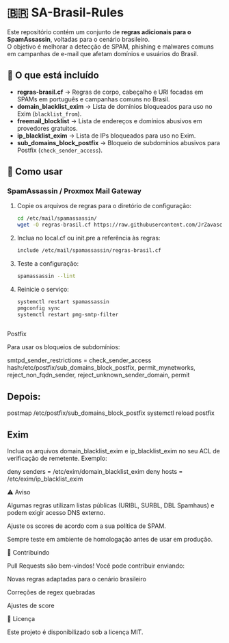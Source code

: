 # 🇧🇷 SA-Brasil-Rules

Este repositório contém um conjunto de **regras adicionais para o SpamAssassin**, voltadas para o cenário brasileiro.  
O objetivo é melhorar a detecção de SPAM, phishing e malwares comuns em campanhas de e-mail que afetam domínios e usuários do Brasil.

## 📌 O que está incluído

- **regras-brasil.cf** → Regras de corpo, cabeçalho e URI focadas em SPAMs em português e campanhas comuns no Brasil.  
- **domain_blacklist_exim** → Lista de domínios bloqueados para uso no Exim (`blacklist_from`).  
- **freemail_blocklist** → Lista de endereços e domínios abusivos em provedores gratuitos.  
- **ip_blacklist_exim** → Lista de IPs bloqueados para uso no Exim.  
- **sub_domains_block_postfix** → Bloqueio de subdomínios abusivos para Postfix (`check_sender_access`).  

## 🚀 Como usar

### SpamAssassin / Proxmox Mail Gateway
1. Copie os arquivos de regras para o diretório de configuração:
   ```bash
   cd /etc/mail/spamassassin/
   wget -O regras-brasil.cf https://raw.githubusercontent.com/JrZavaschi/sa-brasil-rules/refs/heads/main/regras-brasil.cf
   
2. Inclua no local.cf ou init.pre a referência às regras:
   ```bash
   include /etc/mail/spamassassin/regras-brasil.cf
   
3. Teste a configuração:
   ```bash
   spamassassin --lint

4. Reinicie o serviço:
   ```bash
   systemctl restart spamassassin
   pmgconfig sync
   systemctl restart pmg-smtp-filter
 


Postfix

Para usar os bloqueios de subdomínios:

   smtpd_sender_restrictions =
      check_sender_access hash:/etc/postfix/sub_domains_block_postfix,
      permit_mynetworks,
      reject_non_fqdn_sender,
      reject_unknown_sender_domain,
      permit


## Depois:

postmap /etc/postfix/sub_domains_block_postfix
systemctl reload postfix

## Exim

Inclua os arquivos domain_blacklist_exim e ip_blacklist_exim no seu ACL de verificação de remetente.
Exemplo:

deny senders = /etc/exim/domain_blacklist_exim
deny hosts   = /etc/exim/ip_blacklist_exim

⚠️ Aviso

Algumas regras utilizam listas públicas (URIBL, SURBL, DBL Spamhaus) e podem exigir acesso DNS externo.

Ajuste os scores de acordo com a sua política de SPAM.

Sempre teste em ambiente de homologação antes de usar em produção.

🤝 Contribuindo

Pull Requests são bem-vindos!
Você pode contribuir enviando:

Novas regras adaptadas para o cenário brasileiro

Correções de regex quebradas

Ajustes de score

📄 Licença

Este projeto é disponibilizado sob a licença MIT.
